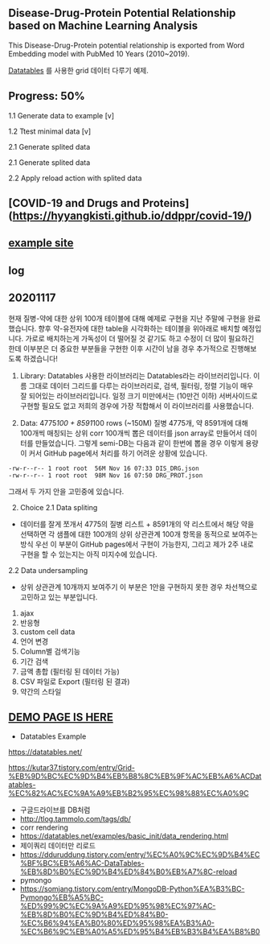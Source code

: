 ## Disease-Drug-Protein Potential Relationship based on Machine Learning Analysis
This Disease-Drug-Protein potential relationship is exported from Word Embedding model with PubMed 10 Years (2010~2019).

[Datatables](https://datatables.net/) 를 사용한 grid 데이터 다루기 예제.


## Progress: 50%
1.1 Generate data to example [v]

1.2 Ttest minimal data [v]

2.1 Generate splited data

2.1 Generate splited data

2.2 Apply reload action with splited data


## [COVID-19 and Drugs and Proteins] (https://hyyangkisti.github.io/ddppr/covid-19/)

## [example site](https://kimyoungjin06.github.io/ddppr/)

## log

## 20201117
현재 질병-약에 대한 상위 100개 테이블에 대해 예제로 구현을 지난 주말에 구현을 완료했습니다.
향후 약-유전자에 대한 table을 시각화하는 테이블을 위아래로 배치할 예정입니다.
가로로 배치하는게 가독성이 더 떨어질 것 같기도 하고 수정이 더 많이 필요하긴 한데 이부분은 더 중요한 부분들을 구현한 이후 시간이 남을 경우 추가적으로 진행해보도록 하겠습니다!

1. Library: Datatables
사용한 라이브러리는 Datatables라는 라이브러리입니다.
이름 그대로 데이터 그리드를 다루는 라이브러리로, 검색,  필터링, 정렬 기능이 매우 잘 되어있는 라이브러리입니다. 일정 크기 미만에서는 (10만건 이하) 서버사이드로 구현할 필요도 없고 저희의 경우에 가장 적합해서 이 라이브러리를 사용했습니다.

1. Data: 4775*100 + 8591*100 rows (~150M)
질병 4775개, 약 8591개에 대해 100개씩 매칭되는 상위 corr 100개씩 뽑은 데이터를 json array로 만들어서 데이터를 만들었습니다.
그렇게 semi-DB는 다음과 같이 한번에 뽑을 경우 이렇게 용량이 커서 GitHub page에서 처리를 하기 어려운 상황에 있습니다.

```
-rw-r--r-- 1 root root  56M Nov 16 07:33 DIS_DRG.json
-rw-r--r-- 1 root root  98M Nov 16 07:50 DRG_PROT.json
```

그래서 두 가지 안을 고민중에 있습니다.

2. Choice
2.1 Data spliting
- 데이터를 잘게 쪼개서 4775의 질병 리스트 + 8591개의 약 리스트에서 해당 약을 선택하면 각 샘플에 대한  100개의 상위 상관관계 100개 항목을 동적으로 보여주는 방식
우선 이 부분이 GitHub pages에서 구현이 가능한지, 그리고 제가 2주 내로 구현을 할 수 있는지는 아직 미지수에 있습니다.

2.2 Data undersampling
- 상위 상관관계 10개까지 보여주기
이 부분은 1안을 구현하지 못한 경우 차선책으로 고민하고 있는 부분입니다. 
1. ajax
2. 반응형
3. custom cell data
4. 언어 변경
5. Column별 검색기능
6. 기간 검색
7. 금액 총합 (필터링 된 데이터 가능)
8. CSV 파일로 Export (필터링 된 결과)
9. 약간의 스타일

## [DEMO PAGE IS HERE](https://saintsilver.github.io/datatables-ex/)

- Datatables Example

https://datatables.net/

https://kutar37.tistory.com/entry/Grid-%EB%9D%BC%EC%9D%B4%EB%B8%8C%EB%9F%AC%EB%A6%ACDatatables-%EC%82%AC%EC%9A%A9%EB%B2%95%EC%98%88%EC%A0%9C

- 구글드라이브를 DB처럼
- http://tlog.tammolo.com/tags/db/
- corr rendering
- https://datatables.net/examples/basic_init/data_rendering.html
- 제이쿼리 데이터만 리로드
- https://dduruddung.tistory.com/entry/%EC%A0%9C%EC%9D%B4%EC%BF%BC%EB%A6%AC-DataTables-%EB%8D%B0%EC%9D%B4%ED%84%B0%EB%A7%8C-reload
- pymongo
- https://somjang.tistory.com/entry/MongoDB-Python%EA%B3%BC-Pymongo%EB%A5%BC-%ED%99%9C%EC%9A%A9%ED%95%98%EC%97%AC-%EB%8D%B0%EC%9D%B4%ED%84%B0-%EC%B6%94%EA%B0%80%ED%95%98%EA%B3%A0-%EC%B6%9C%EB%A0%A5%ED%95%B4%EB%B3%B4%EA%B8%B0
